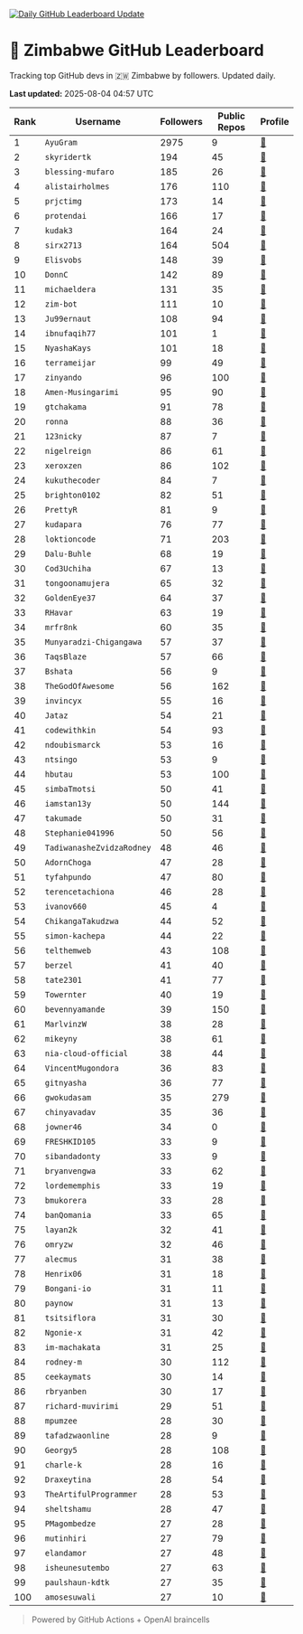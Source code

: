 [![Daily GitHub Leaderboard Update](https://github.com/bevennyamande/zim_leaderboard/actions/workflows/leaderboard.yml/badge.svg)](https://github.com/bevennyamande/zim_leaderboard/actions/workflows/leaderboard.yml)

# 🦍 Zimbabwe GitHub Leaderboard

Tracking top GitHub devs in 🇿🇼 Zimbabwe by followers. Updated daily.

<!-- START LEADERBOARD -->
**Last updated:** 2025-08-04 04:57 UTC  

| Rank | Username | Followers | Public Repos | Profile |
|------|----------|-----------|--------------|---------|
| 1 | `AyuGram` | 2975 | 9 | [🔗](https://github.com/AyuGram) |
| 2 | `skyridertk` | 194 | 45 | [🔗](https://github.com/skyridertk) |
| 3 | `blessing-mufaro` | 185 | 26 | [🔗](https://github.com/blessing-mufaro) |
| 4 | `alistairholmes` | 176 | 110 | [🔗](https://github.com/alistairholmes) |
| 5 | `prjctimg` | 173 | 14 | [🔗](https://github.com/prjctimg) |
| 6 | `protendai` | 166 | 17 | [🔗](https://github.com/protendai) |
| 7 | `kudak3` | 164 | 24 | [🔗](https://github.com/kudak3) |
| 8 | `sirx2713` | 164 | 504 | [🔗](https://github.com/sirx2713) |
| 9 | `Elisvobs` | 148 | 39 | [🔗](https://github.com/Elisvobs) |
| 10 | `DonnC` | 142 | 89 | [🔗](https://github.com/DonnC) |
| 11 | `michaeldera` | 131 | 35 | [🔗](https://github.com/michaeldera) |
| 12 | `zim-bot` | 111 | 10 | [🔗](https://github.com/zim-bot) |
| 13 | `Ju99ernaut` | 108 | 94 | [🔗](https://github.com/Ju99ernaut) |
| 14 | `ibnufaqih77` | 101 | 1 | [🔗](https://github.com/ibnufaqih77) |
| 15 | `NyashaKays` | 101 | 18 | [🔗](https://github.com/NyashaKays) |
| 16 | `terrameijar` | 99 | 49 | [🔗](https://github.com/terrameijar) |
| 17 | `zinyando` | 96 | 100 | [🔗](https://github.com/zinyando) |
| 18 | `Amen-Musingarimi` | 95 | 90 | [🔗](https://github.com/Amen-Musingarimi) |
| 19 | `gtchakama` | 91 | 78 | [🔗](https://github.com/gtchakama) |
| 20 | `ronna` | 88 | 36 | [🔗](https://github.com/ronna) |
| 21 | `123nicky` | 87 | 7 | [🔗](https://github.com/123nicky) |
| 22 | `nigelreign` | 86 | 61 | [🔗](https://github.com/nigelreign) |
| 23 | `xeroxzen` | 86 | 102 | [🔗](https://github.com/xeroxzen) |
| 24 | `kukuthecoder` | 84 | 7 | [🔗](https://github.com/kukuthecoder) |
| 25 | `brighton0102` | 82 | 51 | [🔗](https://github.com/brighton0102) |
| 26 | `PrettyR` | 81 | 9 | [🔗](https://github.com/PrettyR) |
| 27 | `kudapara` | 76 | 77 | [🔗](https://github.com/kudapara) |
| 28 | `loktioncode` | 71 | 203 | [🔗](https://github.com/loktioncode) |
| 29 | `Dalu-Buhle` | 68 | 19 | [🔗](https://github.com/Dalu-Buhle) |
| 30 | `Cod3Uchiha` | 67 | 13 | [🔗](https://github.com/Cod3Uchiha) |
| 31 | `tongoonamujera` | 65 | 32 | [🔗](https://github.com/tongoonamujera) |
| 32 | `GoldenEye37` | 64 | 37 | [🔗](https://github.com/GoldenEye37) |
| 33 | `RHavar` | 63 | 19 | [🔗](https://github.com/RHavar) |
| 34 | `mrfr8nk` | 60 | 35 | [🔗](https://github.com/mrfr8nk) |
| 35 | `Munyaradzi-Chigangawa` | 57 | 37 | [🔗](https://github.com/Munyaradzi-Chigangawa) |
| 36 | `TaqsBlaze` | 57 | 66 | [🔗](https://github.com/TaqsBlaze) |
| 37 | `Bshata` | 56 | 9 | [🔗](https://github.com/Bshata) |
| 38 | `TheGodOfAwesome` | 56 | 162 | [🔗](https://github.com/TheGodOfAwesome) |
| 39 | `invincyx` | 55 | 16 | [🔗](https://github.com/invincyx) |
| 40 | `Jataz` | 54 | 21 | [🔗](https://github.com/Jataz) |
| 41 | `codewithkin` | 54 | 93 | [🔗](https://github.com/codewithkin) |
| 42 | `ndoubismarck` | 53 | 16 | [🔗](https://github.com/ndoubismarck) |
| 43 | `ntsingo` | 53 | 9 | [🔗](https://github.com/ntsingo) |
| 44 | `hbutau` | 53 | 100 | [🔗](https://github.com/hbutau) |
| 45 | `simbaTmotsi` | 50 | 41 | [🔗](https://github.com/simbaTmotsi) |
| 46 | `iamstan13y` | 50 | 144 | [🔗](https://github.com/iamstan13y) |
| 47 | `takumade` | 50 | 31 | [🔗](https://github.com/takumade) |
| 48 | `Stephanie041996` | 50 | 56 | [🔗](https://github.com/Stephanie041996) |
| 49 | `TadiwanasheZvidzaRodney` | 48 | 46 | [🔗](https://github.com/TadiwanasheZvidzaRodney) |
| 50 | `AdornChoga` | 47 | 28 | [🔗](https://github.com/AdornChoga) |
| 51 | `tyfahpundo` | 47 | 80 | [🔗](https://github.com/tyfahpundo) |
| 52 | `terencetachiona` | 46 | 28 | [🔗](https://github.com/terencetachiona) |
| 53 | `ivanov660` | 45 | 4 | [🔗](https://github.com/ivanov660) |
| 54 | `ChikangaTakudzwa` | 44 | 52 | [🔗](https://github.com/ChikangaTakudzwa) |
| 55 | `simon-kachepa` | 44 | 22 | [🔗](https://github.com/simon-kachepa) |
| 56 | `telthemweb` | 43 | 108 | [🔗](https://github.com/telthemweb) |
| 57 | `berzel` | 41 | 40 | [🔗](https://github.com/berzel) |
| 58 | `tate2301` | 41 | 77 | [🔗](https://github.com/tate2301) |
| 59 | `Towernter` | 40 | 19 | [🔗](https://github.com/Towernter) |
| 60 | `bevennyamande` | 39 | 150 | [🔗](https://github.com/bevennyamande) |
| 61 | `MarlvinzW` | 38 | 28 | [🔗](https://github.com/MarlvinzW) |
| 62 | `mikeyny` | 38 | 61 | [🔗](https://github.com/mikeyny) |
| 63 | `nia-cloud-official` | 38 | 44 | [🔗](https://github.com/nia-cloud-official) |
| 64 | `VincentMugondora` | 36 | 83 | [🔗](https://github.com/VincentMugondora) |
| 65 | `gitnyasha` | 36 | 77 | [🔗](https://github.com/gitnyasha) |
| 66 | `gwokudasam` | 35 | 279 | [🔗](https://github.com/gwokudasam) |
| 67 | `chinyavadav` | 35 | 36 | [🔗](https://github.com/chinyavadav) |
| 68 | `jowner46` | 34 | 0 | [🔗](https://github.com/jowner46) |
| 69 | `FRESHKID105` | 33 | 9 | [🔗](https://github.com/FRESHKID105) |
| 70 | `sibandadonty` | 33 | 9 | [🔗](https://github.com/sibandadonty) |
| 71 | `bryanvengwa` | 33 | 62 | [🔗](https://github.com/bryanvengwa) |
| 72 | `lordememphis` | 33 | 19 | [🔗](https://github.com/lordememphis) |
| 73 | `bmukorera` | 33 | 28 | [🔗](https://github.com/bmukorera) |
| 74 | `banQomania` | 33 | 65 | [🔗](https://github.com/banQomania) |
| 75 | `layan2k` | 32 | 41 | [🔗](https://github.com/layan2k) |
| 76 | `omryzw` | 32 | 46 | [🔗](https://github.com/omryzw) |
| 77 | `alecmus` | 31 | 38 | [🔗](https://github.com/alecmus) |
| 78 | `Henrix06` | 31 | 18 | [🔗](https://github.com/Henrix06) |
| 79 | `Bongani-io` | 31 | 11 | [🔗](https://github.com/Bongani-io) |
| 80 | `paynow` | 31 | 13 | [🔗](https://github.com/paynow) |
| 81 | `tsitsiflora` | 31 | 30 | [🔗](https://github.com/tsitsiflora) |
| 82 | `Ngonie-x` | 31 | 42 | [🔗](https://github.com/Ngonie-x) |
| 83 | `im-machakata` | 31 | 25 | [🔗](https://github.com/im-machakata) |
| 84 | `rodney-m` | 30 | 112 | [🔗](https://github.com/rodney-m) |
| 85 | `ceekaymats` | 30 | 14 | [🔗](https://github.com/ceekaymats) |
| 86 | `rbryanben` | 30 | 17 | [🔗](https://github.com/rbryanben) |
| 87 | `richard-muvirimi` | 29 | 51 | [🔗](https://github.com/richard-muvirimi) |
| 88 | `mpumzee` | 28 | 30 | [🔗](https://github.com/mpumzee) |
| 89 | `tafadzwaonline` | 28 | 9 | [🔗](https://github.com/tafadzwaonline) |
| 90 | `Georgy5` | 28 | 108 | [🔗](https://github.com/Georgy5) |
| 91 | `charle-k` | 28 | 16 | [🔗](https://github.com/charle-k) |
| 92 | `Draxeytina` | 28 | 54 | [🔗](https://github.com/Draxeytina) |
| 93 | `TheArtifulProgrammer` | 28 | 53 | [🔗](https://github.com/TheArtifulProgrammer) |
| 94 | `sheltshamu` | 28 | 47 | [🔗](https://github.com/sheltshamu) |
| 95 | `PMagombedze` | 27 | 28 | [🔗](https://github.com/PMagombedze) |
| 96 | `mutinhiri` | 27 | 79 | [🔗](https://github.com/mutinhiri) |
| 97 | `elandamor` | 27 | 48 | [🔗](https://github.com/elandamor) |
| 98 | `isheunesutembo` | 27 | 63 | [🔗](https://github.com/isheunesutembo) |
| 99 | `paulshaun-kdtk` | 27 | 35 | [🔗](https://github.com/paulshaun-kdtk) |
| 100 | `amosesuwali` | 27 | 10 | [🔗](https://github.com/amosesuwali) |
<!-- END LEADERBOARD -->

> Powered by GitHub Actions + OpenAI braincells
